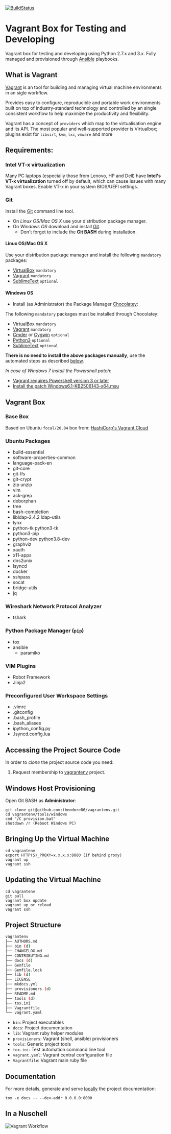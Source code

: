 [![BuildStatus](https://travis-ci.org/theodore86/vagrantenv.svg?branch=main)](https://travis-ci.org/theodore86/vagrantenv)

# Vagrant Box for Testing and Developing
Vagrant box for testing and developing using Python 2.7.x and 3.x.
Fully managed and provisioned through [Ansible](https://www.ansible.com) playbooks.

## What is Vagrant
[Vagrant](https://www.vagrantup.com/docs/index.html) is an tool for building and managing virtual machine environments in an sigle workflow.

Provides easy to configure, reproducible and portable work environments built on top of industry-standard technology
and controlled by an single consistent workflow to help maximize the productivity and flexibility.

Vagrant has a concept of `providers` which map to the virtualisation engine and its API.
The most popular and well-supported provider is Virtualbox; plugins exist for `libvirt`, `kvm`, `lxc`, `vmware` and more

## Requirements:

### Intel VT-x virtualization
Many PC laptops (especially those from Lenovo, HP and Dell) have **Intel's VT-x virtualization**
turned off by default, which can cause issues with many Vagrant boxes. Enable VT-x in your system BIOS/UEFI settings.

### Git
Install the [Git](https://git-scm.com/book/en/v1/Getting-Started-Installing-Git) command line tool.

- On *Linux OS/Mac OS X* use your distribution package manager.
- On *Windows OS* download and install [Git](https://git-scm.com/download/win).
  - Don't forget to include the **Git BASH** during installation.

#### Linux OS/Mac OS X
Use your distribution package manager and install the following `mandatory` packages:

- [VirtualBox](https://www.virtualbox.org/wiki/Downloads) `mandatory`
- [Vagrant](https://www.vagrantup.com/downloads.html) `mandatory`
- [SublimeText](http://docs.sublimetext.info/en/latest/getting_started/install.html) `optional`

#### Windows OS
* Install (as Administrator) the Package Manager [Chocolatey](https://chocolatey.org/install):

The following `mandatory` packages must be installed through Chocolatey:

* [VirtualBox](https://chocolatey.org/packages/virtualbox) `mandatory`
* [Vagrant](https://chocolatey.org/packages/vagrant) `mandatory`
* [Cmder](https://chocolatey.org/packages/Cmder) or [Cygwin](https://chocolatey.org/packages/Cygwin) `optional`
* [Python3](https://chocolatey.org/packages/python3) `optional`
* [SublimeText](https://chocolatey.org/packages/SublimeText3) `optional`

**There is no need to install the above packages manually**, use the automated steps as described [below](#windows-host-provisioning).

*In case of Windows 7 install the Powershell patch:*

* [Vagrant requires Powershell version 3 or later](https://stackoverflow.com/questions/1825585/determine-installed-powershell-version)
* [Install the patch Windows6.1-KB2506143-x64.msu](https://www.microsoft.com/en-us/download/details.aspx?id=34595)

## Vagrant Box

### Base Box
Based on Ubuntu `focal/20.04` box from: [HashiCorp's Vagrant Cloud](https://app.vagrantup.com/ubuntu/boxes/focal64)

### Ubuntu Packages
- build-essential
- software-properties-common
- language-pack-en
- git-core
- git-lfs
- git-crypt
- zip unzip
- vim
- ack-grep
- deborphan
- tree
- bash-completion
- libldap-2.4.2 ldap-utils
- lynx
- python-tk python3-tk
- python3-pip
- python-dev python3.8-dev
- graphviz
- xauth
- x11-apps
- dos2unix
- lsyncd
- docker
- sshpass
- socat
- bridge-utils
- jq

### Wireshark Network Protocol Analyzer
- tshark

### Python Package Manager (``pip``)
- tox
- ansible
  - paramiko

### VIM Plugins
- Robot Framework
- Jinja2

### Preconfigured User Workspace Settings
- .vimrc
- .gitconfig
- .bash_profile
- .bash_aliases
- ipython_config.py
- .lsyncd.config.lua

## Accessing the Project Source Code
In order to *clone* the project source code you need:

1. Request membership to [vagrantenv](git@github.com:theodore86/vagrantenv.git) project.

## Windows Host Provisioning
Open Git BASH as **Administrator**:
```console
git clone git@github.com:theodore86/vagrantenv.git
cd vagrantenv/tools/windows
cmd "/C provision.bat"
shutdown /r (Reboot Windows PC)
```

## Bringing Up the Virtual Machine
```console
cd vagrantenv
export HTTP(S)_PROXY=x.x.x.x:8080 (if behind proxy)
vagrant up
vagrant ssh
```

## Updating the Virtual Machine
```console
cd vagrantenv
git pull
vagrant box update
vagrant up or reload
vagrant ssh
```

## Project Structure
```bash
vagrantenv
├── AUTHORS.md
├── bin (d)
├── CHANGELOG.md
├── CONTRIBUTING.md
├── docs (d)
├── Gemfile
├── Gemfile.lock
├── lib (d)
├── LICENSE
├── mkdocs.yml
├── provisioners (d)
├── README.md
├── tools (d)
├── tox.ini
├── Vagrantfile
└── vagrant.yaml
```

* ``bin``: Project executables
* ``docs``: Project documentation
* ``lib``:  Vagrant ruby helper modules
* ``provisioners``: Vagrant (shell, ansible) provisioners
* ``tools``: Generic project tools
* ``tox.ini``: Test automation command line tool
* ``vagrant.yaml``: Vagrant central configuration file
* ``Vagrantfile``: Vagrant main ruby file


## Documentation

For more details, generate and serve [locally](http://localhost:8000) the project documentation:

```console
tox -e docs -- --dev-addr 0.0.0.0:8000
```


## In a Nuschell
![Vagrant Workflow](docs/img/vagrant.png "Vagrant Workflow")
